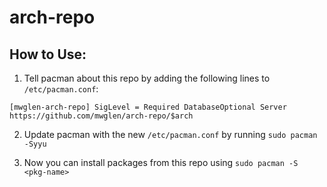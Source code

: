 # arch-repo
## How to Use:
1. Tell pacman about this repo by adding the following lines to `/etc/pacman.conf`:

`
[mwglen-arch-repo]
SigLevel = Required DatabaseOptional
Server https://github.com/mwglen/arch-repo/$arch
`

2. Update pacman with the new `/etc/pacman.conf` by running `sudo pacman -Syyu`

3. Now you can install packages from this repo using `sudo pacman -S <pkg-name>`
